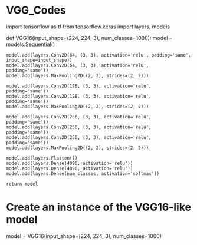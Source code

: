 # VGG_Codes
import tensorflow as tf
from tensorflow.keras import layers, models

def VGG16(input_shape=(224, 224, 3), num_classes=1000):
    model = models.Sequential()

    model.add(layers.Conv2D(64, (3, 3), activation='relu', padding='same', input_shape=input_shape))
    model.add(layers.Conv2D(64, (3, 3), activation='relu', padding='same'))
    model.add(layers.MaxPooling2D((2, 2), strides=(2, 2)))

    model.add(layers.Conv2D(128, (3, 3), activation='relu', padding='same'))
    model.add(layers.Conv2D(128, (3, 3), activation='relu', padding='same'))
    model.add(layers.MaxPooling2D((2, 2), strides=(2, 2)))

    model.add(layers.Conv2D(256, (3, 3), activation='relu', padding='same'))
    model.add(layers.Conv2D(256, (3, 3), activation='relu', padding='same'))
    model.add(layers.Conv2D(256, (3, 3), activation='relu', padding='same'))
    model.add(layers.MaxPooling2D((2, 2), strides=(2, 2)))

    model.add(layers.Flatten())
    model.add(layers.Dense(4096, activation='relu'))
    model.add(layers.Dense(4096, activation='relu'))
    model.add(layers.Dense(num_classes, activation='softmax'))

    return model

# Create an instance of the VGG16-like model
model = VGG16(input_shape=(224, 224, 3), num_classes=1000)
